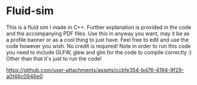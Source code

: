 # Fluid-sim
This is a fluid sim I made in C++. Further explanation is provided in the code and the accompanying PDF files.
Use this in anyway you want, may it be as a profile banner or as a cool thing to just have. Feel free to edit and use the code however you wish. No credit is required!
Note in order to run this code you need to include GLFW, glew and glm for the code to compile correctly :) Other than that it's just to run the code!

https://github.com/user-attachments/assets/ccbfe354-bd76-4194-9f29-a0f46c0946e0
